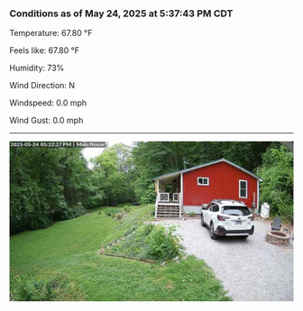 ### Conditions as of May 24, 2025 at 5:37:43 PM CDT 

Temperature: 67.80 &deg;F

Feels like: 67.80 &deg;F

Humidity: 73%

Wind Direction: N

Windspeed: 0.0 mph

Wind Gust: 0.0 mph

---

<img src="./images/latest.jpeg"/>

